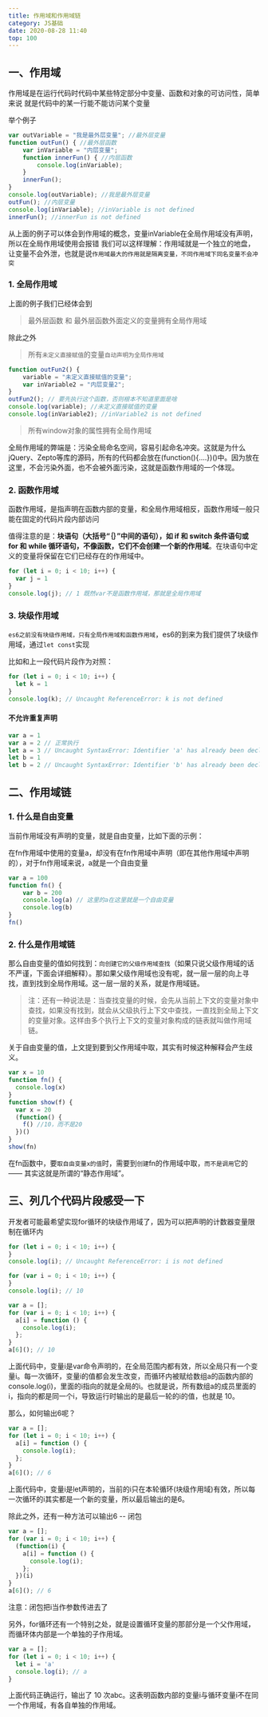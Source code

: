 ```yaml
---
title: 作用域和作用域链
category: JS基础
date: 2020-08-28 11:40
top: 100
---
```


## 一、作用域

作用域是在运行代码时代码中某些特定部分中变量、函数和对象的可访问性，简单来说 就是代码中的某一行能不能访问某个变量

举个例子
```js
var outVariable = "我是最外层变量"; //最外层变量
function outFun() { //最外层函数
    var inVariable = "内层变量";
    function innerFun() { //内层函数
        console.log(inVariable);
    }
    innerFun();
}
console.log(outVariable); //我是最外层变量
outFun(); //内层变量
console.log(inVariable); //inVariable is not defined
innerFun(); //innerFun is not defined
```
从上面的例子可以体会到作用域的概念，变量inVariable在全局作用域没有声明，所以在全局作用域使用会报错
我们可以这样理解：作用域就是一个独立的地盘，让变量不会外泄，也就是说`作用域最大的作用就是隔离变量，不同作用域下同名变量不会冲突`

### 1. 全局作用域

上面的例子我们已经体会到 
> 最外层函数 和 最外层函数外面定义的变量拥有全局作用域

除此之外
> 所有`未定义直接赋值`的变量`自动声明为全局作用域`

```js
function outFun2() {
    variable = "未定义直接赋值的变量";
    var inVariable2 = "内层变量2";
}
outFun2(); // 要先执行这个函数，否则根本不知道里面是啥
console.log(variable); //未定义直接赋值的变量
console.log(inVariable2); //inVariable2 is not defined
```
> 所有window对象的属性拥有全局作用域

全局作用域的弊端是：污染全局命名空间，容易引起命名冲突。这就是为什么jQuery、Zepto等库的源码，所有的代码都会放在(function(){....})()中。因为放在这里，不会污染外面，也不会被外面污染，这就是函数作用域的一个体现。

### 2. 函数作用域

函数作用域，是指声明在函数内部的变量，和全局作用域相反，函数作用域一般只能在固定的代码片段内部访问

值得注意的是：**块语句（大括号“｛｝”中间的语句），如 if 和 switch 条件语句或 for 和 while 循环语句，不像函数，它们不会创建一个新的作用域**。在块语句中定义的变量将保留在它们已经存在的作用域中。

```js
for (let i = 0; i < 10; i++) {
  var j = 1
}
console.log(j); // 1 既然var不是函数作用域，那就是全局作用域
```

### 3. 块级作用域

`es6之前没有块级作用域，只有全局作用域和函数作用域`，es6的到来为我们提供了块级作用域，通过`let const`实现

比如和上一段代码片段作为对照：

```js
for (let i = 0; i < 10; i++) {
  let k = 1
}
console.log(k); // Uncaught ReferenceError: k is not defined
```

#### 不允许重复声明
```js
var a = 1
var a = 2 // 正常执行
let a = 3 // Uncaught SyntaxError: Identifier 'a' has already been declared
let b = 1
let b = 2 // Uncaught SyntaxError: Identifier 'b' has already been declared
```

## 二、作用域链

### 1. 什么是自由变量

当前作用域没有声明的变量，就是自由变量，比如下面的示例：

在fn作用域中使用的变量a，却没有在fn作用域中声明（即在其他作用域中声明的），对于fn作用域来说，a就是一个自由变量

```js
var a = 100
function fn() {
    var b = 200
    console.log(a) // 这里的a在这里就是一个自由变量
    console.log(b)
}
fn()
```

### 2. 什么是作用域链

那么自由变量的值如何找到：`向创建它的父级作用域查找`（如果只说父级作用域的话不严谨，下面会详细解释）。那如果父级作用域也没有呢，就一层一层的向上寻找，直到找到全局作用域。这一层一层的关系，就是作用域链。

> 注：还有一种说法是：当查找变量的时候，会先从当前上下文的变量对象中查找，如果没有找到，就会从父级执行上下文中查找，一直找到全局上下文的变量对象。这样由多个执行上下文的变量对象构成的链表就叫做作用域链。

关于自由变量的值，上文提到要到父作用域中取，其实有时候这种解释会产生歧义。

```js
var x = 10
function fn() {
  console.log(x)
}
function show(f) {
  var x = 20
  (function() {
    f() //10，而不是20
  })()
}
show(fn)
```
在fn函数中，要`取自由变量x的值`时，需要到`创建`fn的作用域中取，`而不是调用`它的 —— 其实这就是所谓的“静态作用域”。

## 三、列几个代码片段感受一下

开发者可能最希望实现for循环的块级作用域了，因为可以把声明的计数器变量限制在循环内

```js
for (let i = 0; i < 10; i++) {
}
console.log(i); // Uncaught ReferenceError: i is not defined
```

```js
for (var i = 0; i < 10; i++) {
}
console.log(i); // 10
```


```js
var a = [];
for (var i = 0; i < 10; i++) {
  a[i] = function () {
    console.log(i);
  };
}
a[6](); // 10
```
上面代码中，变量i是var命令声明的，在全局范围内都有效，所以全局只有一个变量i。每一次循环，变量i的值都会发生改变，而循环内被赋给数组a的函数内部的console.log(i)，里面的i指向的就是全局的i。也就是说，所有数组a的成员里面的i，指向的都是同一个i，导致运行时输出的是最后一轮的i的值，也就是 10。

那么，如何输出6呢？

```js
var a = [];
for (let i = 0; i < 10; i++) {
  a[i] = function () {
    console.log(i);
  };
}
a[6](); // 6
```
上面代码中，变量i是let声明的，当前的i只在本轮循环(块级作用域)有效，所以每一次循环的i其实都是一个新的变量，所以最后输出的是6。

除此之外，还有一种方法可以输出6 -- 闭包

```js
var a = [];
for (var i = 0; i < 10; i++) {
  (function(i) {
    a[i] = function () {
      console.log(i);
    };
  })(i)
}
a[6](); // 6
```

注意：闭包把i当作参数传进去了

另外，for循环还有一个特别之处，就是设置循环变量的那部分是一个父作用域，而循环体内部是一个单独的子作用域。

```js
var a = [];
for (let i = 0; i < 10; i++) {
  let i = 'a'
  console.log(i); // a
}
```

上面代码正确运行，输出了 10 次abc。这表明函数内部的变量i与循环变量i不在同一个作用域，有各自单独的作用域。
